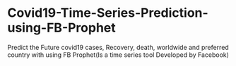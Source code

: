 # Covid19-Time-Series-Prediction-using-FB-Prophet

Predict the Future covid19 cases, Recovery, death, worldwide and preferred 
country with using FB Prophet(Is a time series tool Developed by Facebook)
